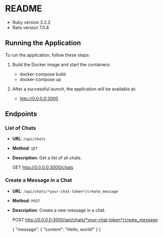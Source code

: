 # README

* Ruby version 3.2.2
* Rails version 7.0.8

## Running the Application

To run the application, follow these steps:

1. Build the Docker image and start the containers:
   * docker-compose build
   * docker-compose up

2. After a successful launch, the application will be available at:
   * http://0.0.0.0:3000


## Endpoints

### List of Chats

- **URL**: `/api/chats`
- **Method**: `GET`
- **Description**: Get a list of all chats.


  GET http://0.0.0.0:3000/chats

### Create a Message in a Chat

- **URL**: `/api/chats/*your-chat-token*/create_message`
- **Method**: `POST`
- **Description**: Create a new message in a chat.


  POST http://0.0.0.0:3000/api/chats/*your-chat-token*/create_message
  
    {  "message": {  "content": "Hello, world!"  }  }